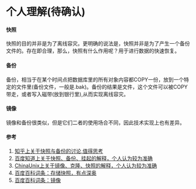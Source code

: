 # 个人理解(待确认)

#### 快照

快照的目的并非是为了离线容灾。更明确的说法是，快照并非是为了产生一个备份文件的。存在即合理，那么，快照有什么作用呢？用于进行数据的快速恢复。

#### 备份

备份，相当于在某个时间点把数据库里的所有对象内容都COPY一份，放到一个特定的文件里(备份文件，一般是.bak)。备份的结果是文件，这个文件可以被COPY带走，或者写入磁带(放到银行里),从而实现离线容灾。


#### 镜像

镜像和备份很类似，但是它们二者的使用场合不同，因此技术实现上也有差异。




#### 参考
1. [知乎上关于快照与备份的讨论,值得思考](http://www.zhihu.com/question/20374919)
2. [百度知道上关于快照、备份、挂起的解释，个人认为较为准确](http://zhidao.baidu.com/question/583584549824231605.html)
3. [ChinaUnix上关于镜像、克隆、快照的解释，个人认为较为准确](http://bbs.chinaunix.net/thread-3920050-1-1.html)
4. [百度百科词条：存储快照，有点深奥](http://baike.baidu.com/link?url=KlJZSaOb2nnQ4YYlaR-QiH7FoNRS-u58kpwXsZZQcX_xPM9pYk9BPg-O9LkZUN5QdUlRAgL_xyqjPkCyrjwYGq)
5. [百度百科词条：镜像](http://baike.baidu.com/link?url=wHMK8t8uLtmO3g8e3WZTcW1cFVoxplC1rO0ZcoBi-UgkiW9VImViSwSVQuvSeH3t57HnU5t8XQpyzhGV21YW-GODsjJmQewqm02uWPC4Ccq)